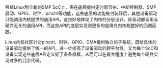 移植Linux到全新的SMP SoC上，需在底层提供定时器节拍、中断控制器、SMP启动、GPIO、时钟、pinctrl等功能，这些底层的功能被封装好后，其他设备驱动只能调用内核提供的通用API。这良好地体现了内核的分层设计，即驱动都调用与硬件无关的通用API，而这些API的底层实现则更多的是填充内核规整好的回调函数。

Linux内核社区针对pinctrl、时钟、GPIO、DMA提供独立的子系统，既给具体的设备驱动提供了统一的API，进一步提高了设备驱动的跨平台性，又为每个SoC和设备实现这些底层API定义好了条条框框，从而可以在最大程度上避免每个硬件实现过多的冗余代码。